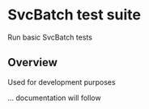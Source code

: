# SvcBatch test suite

Run basic SvcBatch tests 

## Overview

Used for development purposes

... documentation will follow
